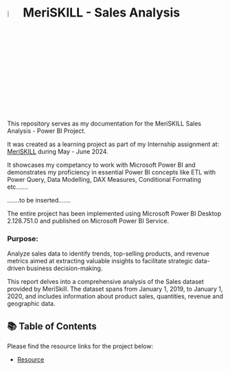 # <img src="https://media.licdn.com/dms/image/D4D0BAQFONtccW6kb_Q/company-logo_200_200/0/1692808405632?e=2147483647&v=beta&t=5-c1hlCyZ6eWKCDV5g9-B9tiZcc9GRE2MkQVg-vCmv8" width="6%" height="6%"> MeriSKILL - Sales Analysis
This repository serves as my documentation for the MeriSKILL Sales Analysis - Power BI Project.

It was created as a learning project as part of my Internship assignment at: [MeriSKILL](https://sites.google.com/view/meriskill/home) during May - June 2024.

It showcases my competancy to work with Microsoft Power BI and demonstrates my proficiency in essential Power BI concepts like ETL with Power Query, Data Modelling, DAX Measures, Conditional Formating etc.......

.......to be inserted.......

The entire project has been implemented using Microsoft Power BI Desktop 2.128.751.0 and published on Microsoft Power BI Service.

### Purpose:
Analyze sales data to identify trends, top-selling products, and revenue metrics aimed at extracting valuable insights to facilitate strategic data-driven business decision-making.

This report delves into a comprehensive analysis of the Sales dataset provided by MeriSkill. The dataset spans from January 1, 2019, to January 1, 2020, and includes information about product sales, quantities, revenue and geographic data.

## 📚 Table of Contents
Please find the resource links for the project below:
- [Resource](https://github.com/5ifar/)

